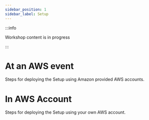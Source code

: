 ```yaml
---
sidebar_position: 1
sidebar_label: Setup
---
```


:::info

Workshop content is in progress

:::

# At an AWS event
Steps for deploying the Setup using Amazon provided AWS accounts.


# In AWS Account
Steps for deploying the Setup using your own AWS account.

